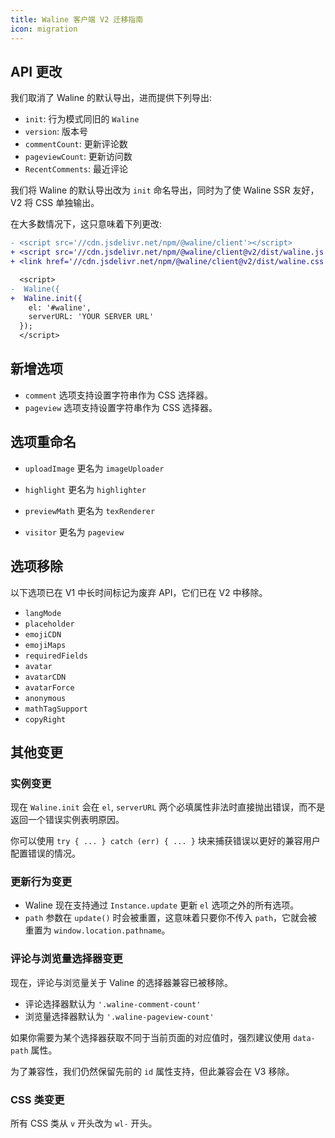 ```yaml
---
title: Waline 客户端 V2 迁移指南
icon: migration
---
```


## API 更改

我们取消了 Waline 的默认导出，进而提供下列导出:

- `init`: 行为模式同旧的 `Waline`
- `version`: 版本号
- `commentCount`: 更新评论数
- `pageviewCount`: 更新访问数
- `RecentComments`: 最近评论

我们将 Waline 的默认导出改为 `init` 命名导出，同时为了使 Waline SSR 友好，V2 将 CSS 单独输出。

在大多数情况下，这只意味着下列更改:

```diff
- <script src='//cdn.jsdelivr.net/npm/@waline/client'></script>
+ <script src='//cdn.jsdelivr.net/npm/@waline/client@v2/dist/waline.js'></script>
+ <link href='//cdn.jsdelivr.net/npm/@waline/client@v2/dist/waline.css' rel='stylesheet' />

  <script>
-  Waline({
+  Waline.init({
    el: '#waline',
    serverURL: 'YOUR SERVER URL'
  });
  </script>
```

## 新增选项

- `comment` 选项支持设置字符串作为 CSS 选择器。
- `pageview` 选项支持设置字符串作为 CSS 选择器。

## 选项重命名

- `uploadImage` 更名为 `imageUploader`

- `highlight` 更名为 `highlighter`

- `previewMath` 更名为 `texRenderer`

- `visitor` 更名为 `pageview`

## 选项移除

以下选项已在 V1 中长时间标记为废弃 API，它们已在 V2 中移除。

- `langMode`
- `placeholder`
- `emojiCDN`
- `emojiMaps`
- `requiredFields`
- `avatar`
- `avatarCDN`
- `avatarForce`
- `anonymous`
- `mathTagSupport`
- `copyRight`

## 其他变更

### 实例变更

现在 `Waline.init` 会在 `el`, `serverURL` 两个必填属性非法时直接抛出错误，而不是返回一个错误实例表明原因。

你可以使用 `try { ... } catch (err) { ... }` 块来捕获错误以更好的兼容用户配置错误的情况。

### 更新行为变更

- Waline 现在支持通过 `Instance.update` 更新 `el` 选项之外的所有选项。
- `path` 参数在 `update()` 时会被重置，这意味着只要你不传入 `path`，它就会被重置为 `window.location.pathname`。

### 评论与浏览量选择器变更

现在，评论与浏览量关于 Valine 的选择器兼容已被移除。

- 评论选择器默认为 `'.waline-comment-count'`
- 浏览量选择器默认为 `'.waline-pageview-count'`

如果你需要为某个选择器获取不同于当前页面的对应值时，强烈建议使用 `data-path` 属性。

为了兼容性，我们仍然保留先前的 `id` 属性支持，但此兼容会在 V3 移除。

### CSS 类变更

所有 CSS 类从 `v` 开头改为 `wl-` 开头。

